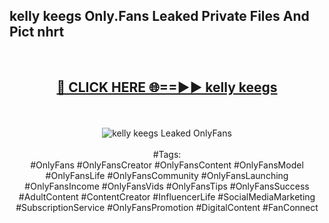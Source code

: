 <h2>kelly keegs Only.Fans Leaked Private Files And Pict nhrt</h2>
<br>
<div align="center">
<h2><a href="https://mediafiles.top/kelly_keegs" rel="nofollow">🔴 CLICK HERE 🌐==►► kelly keegs</a></h2>
<br>
<br>
<a href="https://mediafiles.top/kelly_keegs" rel="nofollow" data-target="animated-image.originalLink"><img src="https://i.ibb.co.com/WyWwxjT/player-gif2.gif" alt="kelly keegs Leaked OnlyFans" style="max-width: 100%; display: inline-block;" data-target="animated-image.originalImage"></a>
<br><br>
#Tags:
<br>
#OnlyFans #OnlyFansCreator #OnlyFansContent #OnlyFansModel #OnlyFansLife #OnlyFansCommunity #OnlyFansLaunching #OnlyFansIncome #OnlyFansVids #OnlyFansTips #OnlyFansSuccess #AdultContent #ContentCreator #InfluencerLife #SocialMediaMarketing #SubscriptionService #OnlyFansPromotion #DigitalContent #FanConnect
</div>
<br>